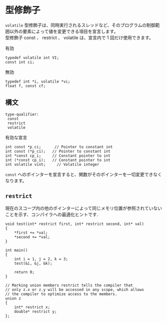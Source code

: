 # 型修飾子
`volatile` 型修飾子は、同時実行されるスレッドなど、そのプログラムの制御範囲以外の要素によって値を変更できる項目を宣言します。  
型修飾子 const 、 restrict 、 volatile は、宣言内で 1 回だけ使用できます。  

有効
```
typedef volatile int VI;
const int ci;
```

無効
```
typedef int *i, volatile *vi;
float f, const cf;
```

## 構文
```
type-qualifier:
 const
 restrict
 volatile
```

有効な宣言
```
int const *p_ci;      // Pointer to constant int
int const (*p_ci);   // Pointer to constant int
int *const cp_i;     // Constant pointer to int
int (*const cp_i);   // Constant pointer to int
int volatile vint;     // Volatile integer
```
`const` へのポインターを宣言すると、関数がそのポインターを一切変更できなくなります。

## `restrict`
現在のスコープ内の他のポインターによって同じメモリ位置が参照されていないことを示す、コンパイラへの最適化ヒントです.  
```
void test(int* restrict first, int* restrict second, int* val)
{
    *first += *val;
    *second += *val;
}

int main()
{
    int i = 1, j = 2, k = 3;
    test(&i, &j, &k);

    return 0;
}

// Marking union members restrict tells the compiler that
// only z.x or z.y will be accessed in any scope, which allows
// the compiler to optimize access to the members.
union z 
{
    int* restrict x;
    double* restrict y;
};
```